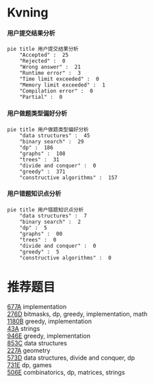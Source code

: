 # Kvning

<!-- tabs:start -->



#### **用户提交结果分析**

```mermaid
pie title 用户提交结果分析
    "Accepted" :  25
    "Rejected" :  0
    "Wrong answer" :  21
    "Runtime error" :  3
    "Time limit exceeded" :  0
    "Memory limit exceeded" :  1
    "Compilation error" :  0
    "Partial" :  0
```

#### **用户做题类型偏好分析**

```mermaid
pie title 用户做题类型偏好分析
    "data structures" :  45
    "binary search" :  29
    "dp" :  186
    "graphs" :  108
    "trees" :  31
    "divide and conquer" :  0
    "greedy" :  371
    "constructive algorithms" :  157
```
#### **用户错题知识点分析**

```mermaid
pie title 用户错题知识点分析
    "data structures" :  7
    "binary search" :  2
    "dp" :  5
    "graphs" :  00
    "trees" :  0
    "divide and conquer" :  0
    "greedy" :  5
    "constructive algorithms" :  0
```



<!-- tabs:end -->
# 推荐题目
[677A](https://codeforces.com/contest/677/problem/A)		implementation		  
[276D](https://codeforces.com/contest/276/problem/D)		bitmasks,
                        dp,
                        greedy,
                        implementation,
                        math		  
[1180B](https://codeforces.com/contest/1180/problem/B)		greedy,
                        implementation		  
[43A](https://codeforces.com/contest/43/problem/A)		strings		  
[946E](https://codeforces.com/contest/946/problem/E)		greedy,
                        implementation		  
[853C](https://codeforces.com/contest/853/problem/C)		data structures		  
[227A](https://codeforces.com/contest/227/problem/A)		geometry		  
[573D](https://codeforces.com/contest/573/problem/D)		data structures,
                        divide and conquer,
                        dp		  
[731E](https://codeforces.com/contest/731/problem/E)		dp,
                        games		  
[506E](https://codeforces.com/contest/506/problem/E)		combinatorics,
                        dp,
                        matrices,
                        strings		  
